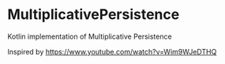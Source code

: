 # MultiplicativePersistence
Kotlin implementation of Multiplicative Persistence 

Inspired by https://www.youtube.com/watch?v=Wim9WJeDTHQ
